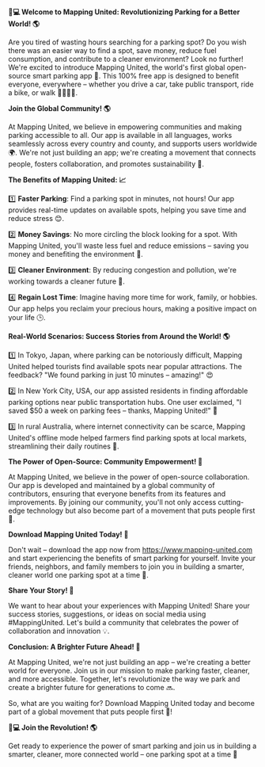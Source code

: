 **🚗💻 Welcome to Mapping United: Revolutionizing Parking for a Better World! 🌎**

Are you tired of wasting hours searching for a parking spot? Do you wish there was an easier way to find a spot, save money, reduce fuel consumption, and contribute to a cleaner environment? Look no further! We're excited to introduce Mapping United, the world's first global open-source smart parking app 🌟. This 100% free app is designed to benefit everyone, everywhere – whether you drive a car, take public transport, ride a bike, or walk 🚴‍♀️🚶‍♂️.

**Join the Global Community! 🌎**

At Mapping United, we believe in empowering communities and making parking accessible to all. Our app is available in all languages, works seamlessly across every country and county, and supports users worldwide 🌍. We're not just building an app; we're creating a movement that connects people, fosters collaboration, and promotes sustainability 🌱.

**The Benefits of Mapping United: 📈**

1️⃣ **Faster Parking**: Find a parking spot in minutes, not hours! Our app provides real-time updates on available spots, helping you save time and reduce stress 😊.

2️⃣ **Money Savings**: No more circling the block looking for a spot. With Mapping United, you'll waste less fuel and reduce emissions – saving you money and benefiting the environment 💚.

3️⃣ **Cleaner Environment**: By reducing congestion and pollution, we're working towards a cleaner future 🌟.

4️⃣ **Regain Lost Time**: Imagine having more time for work, family, or hobbies. Our app helps you reclaim your precious hours, making a positive impact on your life 🕒.

**Real-World Scenarios: Success Stories from Around the World! 🌎**

1️⃣ In Tokyo, Japan, where parking can be notoriously difficult, Mapping United helped tourists find available spots near popular attractions. The feedback? "We found parking in just 10 minutes – amazing!" 😍

2️⃣ In New York City, USA, our app assisted residents in finding affordable parking options near public transportation hubs. One user exclaimed, "I saved $50 a week on parking fees – thanks, Mapping United!" 💸

3️⃣ In rural Australia, where internet connectivity can be scarce, Mapping United's offline mode helped farmers find parking spots at local markets, streamlining their daily routines 🌾.

**The Power of Open-Source: Community Empowerment! 🤝**

At Mapping United, we believe in the power of open-source collaboration. Our app is developed and maintained by a global community of contributors, ensuring that everyone benefits from its features and improvements. By joining our community, you'll not only access cutting-edge technology but also become part of a movement that puts people first 🌟.

**Download Mapping United Today! 📲**

Don't wait – download the app now from https://www.mapping-united.com and start experiencing the benefits of smart parking for yourself. Invite your friends, neighbors, and family members to join you in building a smarter, cleaner world one parking spot at a time 🌟.

**Share Your Story! 📢**

We want to hear about your experiences with Mapping United! Share your success stories, suggestions, or ideas on social media using #MappingUnited. Let's build a community that celebrates the power of collaboration and innovation 💡.

**Conclusion: A Brighter Future Ahead! 🌟**

At Mapping United, we're not just building an app – we're creating a better world for everyone. Join us in our mission to make parking faster, cleaner, and more accessible. Together, let's revolutionize the way we park and create a brighter future for generations to come 🔜.

So, what are you waiting for? Download Mapping United today and become part of a global movement that puts people first 💖!

**🚗💻 Join the Revolution! 🌎**

Get ready to experience the power of smart parking and join us in building a smarter, cleaner, more connected world – one parking spot at a time 🚀
